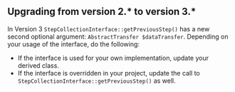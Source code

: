 

## Upgrading from version 2.* to version 3.*

In Version 3 `StepCollectionInterface::getPreviousStep()` has a new second optional argument: `AbstractTransfer $dataTransfer`. Depending on your usage of the interface, do the following:

* If the interface is used for your own implementation, update your derived class.
* If the interface is overridden in your project, update the call to `StepCollectionInterface::getPreviousStep()` as well.
